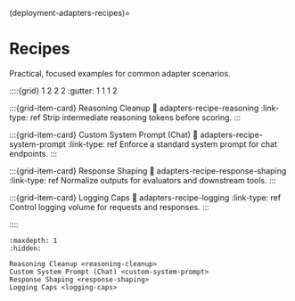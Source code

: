 
(deployment-adapters-recipes)=
# Recipes

Practical, focused examples for common adapter scenarios.

::::{grid} 1 2 2 2
:gutter: 1 1 1 2

:::{grid-item-card} Reasoning Cleanup
:link: adapters-recipe-reasoning
:link-type: ref
Strip intermediate reasoning tokens before scoring.
:::

:::{grid-item-card} Custom System Prompt (Chat)
:link: adapters-recipe-system-prompt
:link-type: ref
Enforce a standard system prompt for chat endpoints.
:::

:::{grid-item-card} Response Shaping
:link: adapters-recipe-response-shaping
:link-type: ref
Normalize outputs for evaluators and downstream tools.
:::

:::{grid-item-card} Logging Caps
:link: adapters-recipe-logging
:link-type: ref
Control logging volume for requests and responses.
:::

::::

```{toctree}
:maxdepth: 1
:hidden:

Reasoning Cleanup <reasoning-cleanup>
Custom System Prompt (Chat) <custom-system-prompt>
Response Shaping <response-shaping>
Logging Caps <logging-caps>
```

